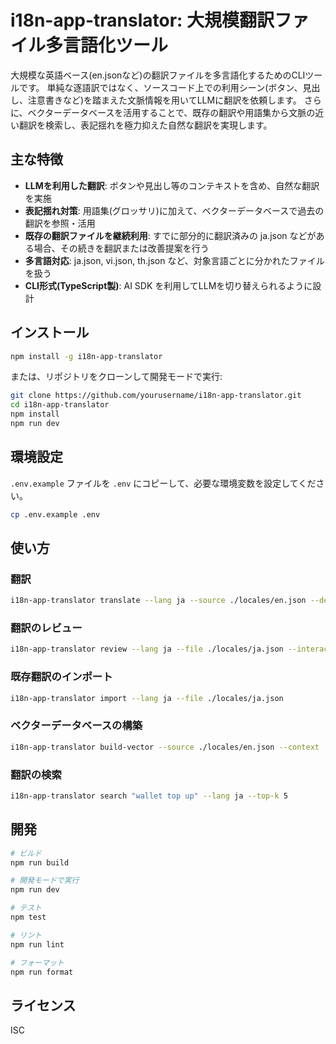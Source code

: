 # i18n-app-translator: 大規模翻訳ファイル多言語化ツール

大規模な英語ベース(en.jsonなど)の翻訳ファイルを多言語化するためのCLIツールです。
単純な逐語訳ではなく、ソースコード上での利用シーン(ボタン、見出し、注意書きなど)を踏まえた文脈情報を用いてLLMに翻訳を依頼します。
さらに、ベクターデータベースを活用することで、既存の翻訳や用語集から文脈の近い翻訳を検索し、表記揺れを極力抑えた自然な翻訳を実現します。

## 主な特徴

- **LLMを利用した翻訳**: ボタンや見出し等のコンテキストを含め、自然な翻訳を実施
- **表記揺れ対策**: 用語集(グロッサリ)に加えて、ベクターデータベースで過去の翻訳を参照・活用
- **既存の翻訳ファイルを継続利用**: すでに部分的に翻訳済みの ja.json などがある場合、その続きを翻訳または改善提案を行う
- **多言語対応**: ja.json, vi.json, th.json など、対象言語ごとに分かれたファイルを扱う
- **CLI形式(TypeScript製)**: AI SDK を利用してLLMを切り替えられるように設計

## インストール

```bash
npm install -g i18n-app-translator
```

または、リポジトリをクローンして開発モードで実行:

```bash
git clone https://github.com/yourusername/i18n-app-translator.git
cd i18n-app-translator
npm install
npm run dev
```

## 環境設定

`.env.example` ファイルを `.env` にコピーして、必要な環境変数を設定してください。

```bash
cp .env.example .env
```

## 使い方

### 翻訳

```bash
i18n-app-translator translate --lang ja --source ./locales/en.json --dest ./locales/ja.json
```

### 翻訳のレビュー

```bash
i18n-app-translator review --lang ja --file ./locales/ja.json --interactive
```

### 既存翻訳のインポート

```bash
i18n-app-translator import --lang ja --file ./locales/ja.json
```

### ベクターデータベースの構築

```bash
i18n-app-translator build-vector --source ./locales/en.json --context ./src
```

### 翻訳の検索

```bash
i18n-app-translator search "wallet top up" --lang ja --top-k 5
```

## 開発

```bash
# ビルド
npm run build

# 開発モードで実行
npm run dev

# テスト
npm test

# リント
npm run lint

# フォーマット
npm run format
```

## ライセンス

ISC
